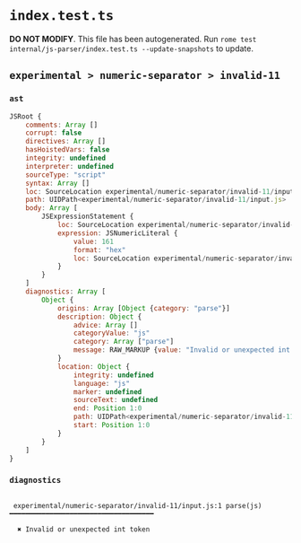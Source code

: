 # `index.test.ts`

**DO NOT MODIFY**. This file has been autogenerated. Run `rome test internal/js-parser/index.test.ts --update-snapshots` to update.

## `experimental > numeric-separator > invalid-11`

### `ast`

```javascript
JSRoot {
	comments: Array []
	corrupt: false
	directives: Array []
	hasHoistedVars: false
	integrity: undefined
	interpreter: undefined
	sourceType: "script"
	syntax: Array []
	loc: SourceLocation experimental/numeric-separator/invalid-11/input.js 1:0-2:0
	path: UIDPath<experimental/numeric-separator/invalid-11/input.js>
	body: Array [
		JSExpressionStatement {
			loc: SourceLocation experimental/numeric-separator/invalid-11/input.js 1:0-1:6
			expression: JSNumericLiteral {
				value: 161
				format: "hex"
				loc: SourceLocation experimental/numeric-separator/invalid-11/input.js 1:0-1:6
			}
		}
	]
	diagnostics: Array [
		Object {
			origins: Array [Object {category: "parse"}]
			description: Object {
				advice: Array []
				categoryValue: "js"
				category: Array ["parse"]
				message: RAW_MARKUP {value: "Invalid or unexpected int token"}
			}
			location: Object {
				integrity: undefined
				language: "js"
				marker: undefined
				sourceText: undefined
				end: Position 1:0
				path: UIDPath<experimental/numeric-separator/invalid-11/input.js>
				start: Position 1:0
			}
		}
	]
}
```

### `diagnostics`

```

 experimental/numeric-separator/invalid-11/input.js:1 parse(js) ━━━━━━━━━━━━━━━━━━━━━━━━━━━━━━━━━━━━

  ✖ Invalid or unexpected int token


```
